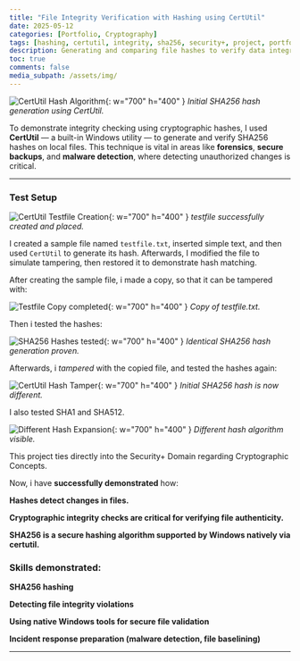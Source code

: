 ```yaml
---
title: "File Integrity Verification with Hashing using CertUtil"
date: 2025-05-12
categories: [Portfolio, Cryptography]
tags: [hashing, certutil, integrity, sha256, security+, project, portfolio,]
description: Generating and comparing file hashes to verify data integrity on Windows 11 LTSC IoT.
toc: true
comments: false
media_subpath: /assets/img/
---
```


![CertUtil Hash Algorithm](hash-verified.png){: w="700" h="400" }
_Initial SHA256 hash generation using CertUtil._

To demonstrate integrity checking using cryptographic hashes, I used **CertUtil** — a built-in Windows utility — to generate and verify SHA256 hashes on local files. This technique is vital in areas like **forensics**, **secure backups**, and **malware detection**, where detecting unauthorized changes is critical.

---

### Test Setup

![CertUtil Testfile Creation](testfile.png){: w="700" h="400" }
_testfile successfully created and placed._

I created a sample file named `testfile.txt`, inserted simple text, and then used `CertUtil` to generate its hash. Afterwards, I modified the file to simulate tampering, then restored it to demonstrate hash matching.

After creating the sample file, i made a copy, so that it can be tampered with:

![Testfile Copy completed](copy-created.png){: w="700" h="400" }
_Copy of testfile.txt._

Then i tested the hashes:

![SHA256 Hashes tested](hash-identical.png){: w="700" h="400" }
_Identical SHA256 hash generation proven._

Afterwards, i _tampered_ with the copied file, and tested the hashes again:

![CertUtil Hash Tamper](hash-change-verified.png){: w="700" h="400" }
_Initial SHA256 hash is now different._

I also tested SHA1 and SHA512.

![Different Hash Expansion](hash-identical.png){: w="700" h="400" }
_Different hash algorithm visible._

This project ties directly into the Security+ Domain regarding Cryptographic Concepts.

Now, i have **successfully demonstrated** how:

__Hashes detect changes in files.__

__Cryptographic integrity checks are critical for verifying file authenticity.__

__SHA256 is a secure hashing algorithm supported by Windows natively via certutil.__

### Skills demonstrated:

**SHA256 hashing**

**Detecting file integrity violations**

**Using native Windows tools for secure file validation**

**Incident response preparation (malware detection, file baselining)**


---